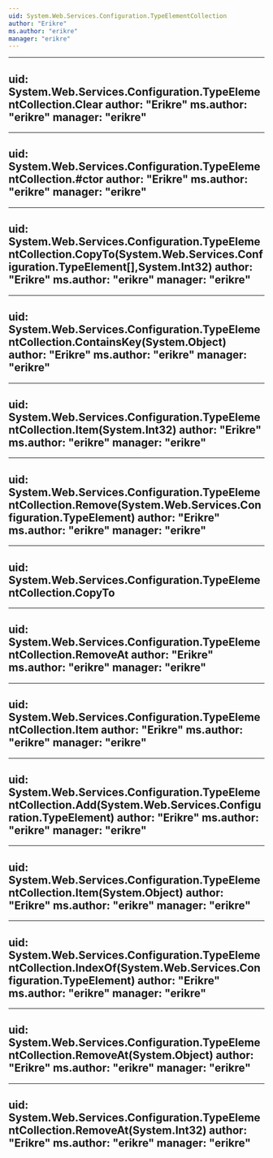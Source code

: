 ```yaml
---
uid: System.Web.Services.Configuration.TypeElementCollection
author: "Erikre"
ms.author: "erikre"
manager: "erikre"
---
```


---
uid: System.Web.Services.Configuration.TypeElementCollection.Clear
author: "Erikre"
ms.author: "erikre"
manager: "erikre"
---

---
uid: System.Web.Services.Configuration.TypeElementCollection.#ctor
author: "Erikre"
ms.author: "erikre"
manager: "erikre"
---

---
uid: System.Web.Services.Configuration.TypeElementCollection.CopyTo(System.Web.Services.Configuration.TypeElement[],System.Int32)
author: "Erikre"
ms.author: "erikre"
manager: "erikre"
---

---
uid: System.Web.Services.Configuration.TypeElementCollection.ContainsKey(System.Object)
author: "Erikre"
ms.author: "erikre"
manager: "erikre"
---

---
uid: System.Web.Services.Configuration.TypeElementCollection.Item(System.Int32)
author: "Erikre"
ms.author: "erikre"
manager: "erikre"
---

---
uid: System.Web.Services.Configuration.TypeElementCollection.Remove(System.Web.Services.Configuration.TypeElement)
author: "Erikre"
ms.author: "erikre"
manager: "erikre"
---

---
uid: System.Web.Services.Configuration.TypeElementCollection.CopyTo
---

---
uid: System.Web.Services.Configuration.TypeElementCollection.RemoveAt
author: "Erikre"
ms.author: "erikre"
manager: "erikre"
---

---
uid: System.Web.Services.Configuration.TypeElementCollection.Item
author: "Erikre"
ms.author: "erikre"
manager: "erikre"
---

---
uid: System.Web.Services.Configuration.TypeElementCollection.Add(System.Web.Services.Configuration.TypeElement)
author: "Erikre"
ms.author: "erikre"
manager: "erikre"
---

---
uid: System.Web.Services.Configuration.TypeElementCollection.Item(System.Object)
author: "Erikre"
ms.author: "erikre"
manager: "erikre"
---

---
uid: System.Web.Services.Configuration.TypeElementCollection.IndexOf(System.Web.Services.Configuration.TypeElement)
author: "Erikre"
ms.author: "erikre"
manager: "erikre"
---

---
uid: System.Web.Services.Configuration.TypeElementCollection.RemoveAt(System.Object)
author: "Erikre"
ms.author: "erikre"
manager: "erikre"
---

---
uid: System.Web.Services.Configuration.TypeElementCollection.RemoveAt(System.Int32)
author: "Erikre"
ms.author: "erikre"
manager: "erikre"
---
